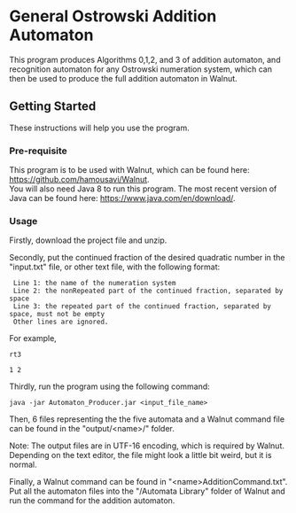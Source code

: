 # General Ostrowski Addition Automaton
This program produces Algorithms 0,1,2, and 3 of addition automaton, and recognition automaton for any Ostrowski numeration system, which can then be used to produce the full addition automaton in Walnut.

## Getting Started
These instructions will help you use the program.

### Pre-requisite
This program is to be used with Walnut, which can be found here: https://github.com/hamousavi/Walnut.  
You will also need Java 8 to run this program. The most recent version of Java can be found here: https://www.java.com/en/download/.  

### Usage
Firstly, download the project file and unzip. 

Secondly, put the continued fraction of the desired quadratic number in the "input.txt" file, or other text file,  with the following format: 
  ``` 
   Line 1: the name of the numeration system 
   Line 2: the nonRepeated part of the continued fraction, separated by space
   Line 3: the repeated part of the continued fraction, separated by space, must not be empty
   Other lines are ignored.
  ``` 
  For example, 
  ```
  rt3

  1 2
  ```

Thirdly, run the program using the following command:

```java -jar Automaton_Producer.jar <input_file_name>```

Then, 6 files representing the the five automata and a Walnut command file can be found in the "output/\<name\>/" folder.

Note: The output files are in UTF-16 encoding, which is required by Walnut. Depending on the text editor, the file might look a little bit weird, but it is normal.

Finally, a Walnut command can be found in "\<name\>AdditionCommand.txt". Put all the automaton files into the "/Automata Library" folder of Walnut and run the command for the addition automaton.
